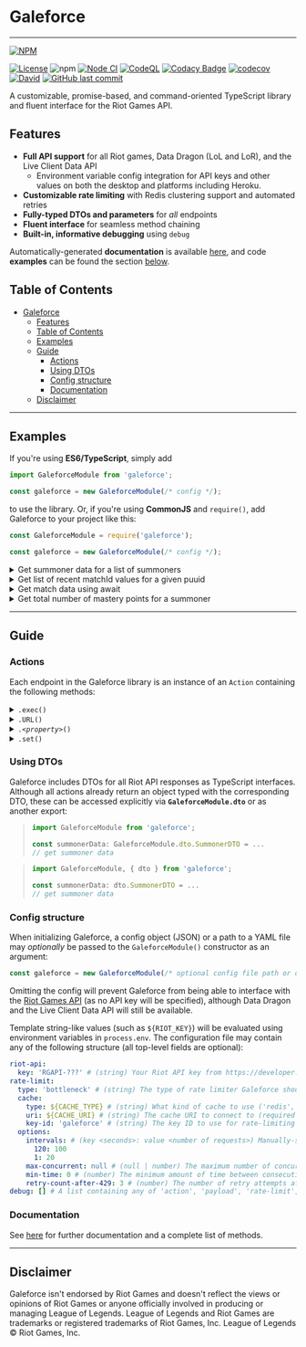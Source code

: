 # Galeforce

---

[![NPM](https://nodei.co/npm/galeforce.png?compact=true)](https://www.npmjs.com/package/galeforce)

[![License](https://img.shields.io/badge/License-Apache%202.0-blue.svg)](https://opensource.org/licenses/Apache-2.0)
![npm](https://img.shields.io/npm/dt/galeforce)
[![Node CI](https://github.com/bcho04/galeforce/workflows/Node%20CI/badge.svg)](https://github.com/bcho04/galeforce/workflows/Node%20CI/badge.svg)
[![CodeQL](https://github.com/bcho04/galeforce/workflows/CodeQL/badge.svg)](https://github.com/bcho04/galeforce/workflows/CodeQL/badge.svg)
[![Codacy Badge](https://app.codacy.com/project/badge/Grade/18a92440f7a5457db04632699c3546a6)](https://www.codacy.com/gh/bcho04/galeforce/dashboard?utm_source=github.com&amp;utm_medium=referral&amp;utm_content=bcho04/galeforce&amp;utm_campaign=Badge_Grade)
[![codecov](https://codecov.io/gh/bcho04/galeforce/branch/master/graph/badge.svg?token=7BJHF5KVX9)](https://codecov.io/gh/bcho04/galeforce)
[![David](https://david-dm.org/bcho04/galeforce.svg)](https://david-dm.org/bcho04/galeforce)
[![GitHub last commit](https://img.shields.io/github/last-commit/bcho04/galeforce.svg?style=flat)](https://img.shields.io/github/last-commit/bcho04/galeforce.svg?style=flat)

A customizable, promise-based, and command-oriented TypeScript library and fluent interface for the Riot Games API.

## Features

- **Full API support** for all Riot games, Data Dragon (LoL and LoR), and the Live Client Data API
  - Environment variable config integration for API keys and other values on both the desktop and platforms including Heroku.
- **Customizable rate limiting** with Redis clustering support and automated retries
- **Fully-typed DTOs and parameters** for *all* endpoints
- **Fluent interface** for seamless method chaining
- **Built-in, informative debugging** using `debug`

Automatically-generated **documentation** is available [here](https://bcho04.github.io/galeforce/), and code **examples** can be found the section [below](#guide).

## Table of Contents

- [Galeforce](#galeforce)
  - [Features](#features)
  - [Table of Contents](#table-of-contents)
  - [Examples](#examples)
  - [Guide](#guide)
    - [Actions](#actions)
    - [Using DTOs](#using-dtos)
    - [Config structure](#config-structure)
    - [Documentation](#documentation)
  - [Disclaimer](#disclaimer)

---

## Examples

If you're using **ES6/TypeScript**, simply add

```typescript
import GaleforceModule from 'galeforce';

const galeforce = new GaleforceModule(/* config */);
```

to use the library. Or, if you're using **CommonJS** and `require()`, add Galeforce to your project like this:

```javascript
const GaleforceModule = require('galeforce');

const galeforce = new GaleforceModule(/* config */);
```

<details>
<summary>Get summoner data for a list of summoners</summary>

```javascript
const summoners = ['a', 'b', 'c'];
const promises = summoners.map(summoner => galeforce.lol.summoner()
  .region(galeforce.region.lol.NORTH_AMERICA)
  .name(summoner)
  .exec()
); // list of request promises
Promise.all(promises).then((result) => {
  console.log(result); // [{ name: 'a', ... }, ...]
});
```

</details>

<details>
<summary>Get list of recent matchId values for a given puuid</summary>

```javascript
const matchIds = await galeforce.lol.match.list()
  .region(galeforce.region.riot.AMERICAS)
  .puuid(puuid)
  .exec();
```

</details>

<details>
<summary>Get match data using await</summary>

```javascript
const matchData = await galeforce.lol.match.match()
  .region(galeforce.region.riot.AMERICAS)
  .matchId(matchId)
  .exec();
```

</details>

<details>
<summary>Get total number of mastery points for a summoner</summary>

```javascript
const totalMasteryPoints = (await galeforce.lol.mastery.list()
  .region(galeforce.region.lol.NORTH_AMERICA)
  .summonerId(summonerId)
  .exec())
  .reduce((previous, current) => previous + current.championPoints, 0);
```

</details>

---

## Guide

### Actions

Each endpoint in the Galeforce library is an instance of an `Action` containing the following methods:

<details>
<summary><code>.exec()</code></summary>

> Executes the `Action` with the parameters set by methods such as `.region()`, `.summonerId()`, etc., returning a *Promise*.
>
> **Example**
>
> ```javascript
> /* Gets Valorant platform and status data. */
> galeforce.val.status() // Target the /val/status/v1/platform-data endpoint
>   .region(galeforce.region.val.NORTH_AMERICA) // See below for documentation.
>   .exec() // Sends a Valorant server status request to the val-status-v1 endpoint
>   .then((data) => { // Use the returned data
>     /* manipulate status data */
>   });
> ```
>
</details>

<details>
<summary><code>.URL()</code></summary>

> Returns the endpoint URL associated with the `Action` and its previously-set parameters.
>
> **Example**
>
> ```javascript
> /* Gets the Data Dragon URL associated with the Galeforce icon. */
> const galeforceURL = galeforce.lol.ddragon.item.art() // Fetch item icon art from Data Dragon
>   .version('11.9.1') // See the .<property>() section for documentation. Sets the version to retrieve data from.
>   .assetId(6671) // See below for documentation. Get the icon for the Galeforce item.
>   .URL(); // Get the encoded URL corresponding with the selected endpoint as a string.
> 
> console.log(galeforceURL); // 'https://ddragon.leagueoflegends.com/cdn/11.9.1/img/item/6671.png'
> ```
>
</details>

<details>
<summary><code>.<em>&lt;property&gt;</em>()</code></summary>

> Sets the *property* (`region`, `summonerId`, `puuid`, etc.) in the Action request payload. Different methods are exposed for each endpoint depending on the required path, query, and body parameters.
>
> **Example**
>
> ```javascript
> /* Gets current game info for a specific summonerId. */
> const currentGameInfo = await galeforce.lol.spectator.active() // Target the /lol/spectator/v4/active-games/by-summoner/{summonerId} endpoint
>   .region(galeforce.region.lol.NORTH_AMERICA) // Sets the request region to 'na1' (i.e., target the NA server)
>   .summonerId('summonerId') // Sets the request summonerId to 'summonerId'
>   .exec(); // See .exec() above.
> ```
>
> `.<property>()` methods may only be called once and are removed from the Action after being used.
>
> ```javascript
> /* Gets current game info for a specific summonerId. */
> const currentGameInfo = await galeforce.lol.spectator.active() // Target the /lol/spectator/v4/active-games/by-summoner/{summonerId} endpoint
>   .region(galeforce.region.lol.NORTH_AMERICA) // Sets the request region to 'na1' (i.e., target the NA server)
>   .region(galeforce.region.lol.KOREA) // galeforce.lol.spectator.active(...).region(...).region is not a function
> ```
>
</details>

<details>
<summary><code>.set()</code></summary>

> Sets multiple *properties* (`region`, `summonerId`, `puuid`, etc.) in the Action request payload simultaneously.
>
> **Example**
>
> ```javascript
> /* Gets league entries for a given Teamfight Tactics ranked league. */
> const TFTLeagueInfo = await galeforce.tft.league.entries() // Target the /tft/league/v1/entries/{tier}/{division} endpoint
>   .set({ // Set multiple Action payload properties simultaneously
>     region: galeforce.region.lol.NORTH_AMERICA, // Sets the request region to 'na1' (i.e., target the NA server)
>     tier: galeforce.tier.DIAMOND, // Sets the request tier to 'DIAMOND' (i.e., search for players in Diamond)
>     division: galeforce.division.IV, // Sets the request division to 'IV' (i.e., search for players in division IV of their tier)
>   })
>   .exec(); // See .exec() above.
> ```
>
</details>

### Using DTOs

Galeforce includes DTOs for all Riot API responses as TypeScript interfaces. Although all actions already return an object typed with the corresponding DTO, these can be accessed explicitly via **`GaleforceModule.dto`** or as another export:
  >
  > ```typescript
  > import GaleforceModule from 'galeforce';
  > 
  > const summonerData: GaleforceModule.dto.SummonerDTO = ... 
  > // get summoner data
  > ```

  > ```typescript
  > import GaleforceModule, { dto } from 'galeforce';
  > 
  > const summonerData: dto.SummonerDTO = ...
  > // get summoner data
  > ```

### Config structure

When initializing Galeforce, a config object (JSON) or a path to a YAML file may *optionally* be passed to the `GaleforceModule()` constructor as an argument:

```javascript
const galeforce = new GaleforceModule(/* optional config file path or object */);
```

Omitting the config will prevent Galeforce from being able to interface with the [Riot Games API](https://developer.riotgames.com/) (as no API key will be specified), although Data Dragon and the Live Client Data API will still be available.

Template string-like values (such as `${RIOT_KEY}`) will be evaluated using environment variables in `process.env`. The configuration file may contain any of the following structure (all top-level fields are optional):

```yaml
riot-api:
  key: 'RGAPI-???' # (string) Your Riot API key from https://developer.riotgames.com
rate-limit:
  type: 'bottleneck' # (string) The type of rate limiter Galeforce should use ('bottleneck', 'null')
  cache:
    type: ${CACHE_TYPE} # (string) What kind of cache to use ('redis', 'internal')
    uri: ${CACHE_URI} # (string) The cache URI to connect to (required for 'redis' cache)
    key-id: 'galeforce' # (string) The key ID to use for rate-limiting keys in the Redis cache
  options:
    intervals: # (key <seconds>: value <number of requests>) Manually-set local rate limits, applied per region
      120: 100
      1: 20
    max-concurrent: null # (null | number) The maximum number of concurrent requests allowed. Setting to null allows unlimited concurrent requests.
    min-time: 0 # (number) The minimum amount of time between consecutive requests
    retry-count-after-429: 3 # (number) The number of retry attempts after an HTTP 429 error is received, delayed by response header
debug: [] # A list containing any of 'action', 'payload', 'rate-limit', 'riot-api', '*' (all)
```

### Documentation

See [here](https://bcho04.github.io/galeforce/) for further documentation and a complete list of methods.

---

## Disclaimer

Galeforce isn't endorsed by Riot Games and doesn't reflect the views or opinions of Riot Games or anyone officially involved in producing or managing League of Legends. League of Legends and Riot Games are trademarks or registered trademarks of Riot Games, Inc. League of Legends © Riot Games, Inc.
